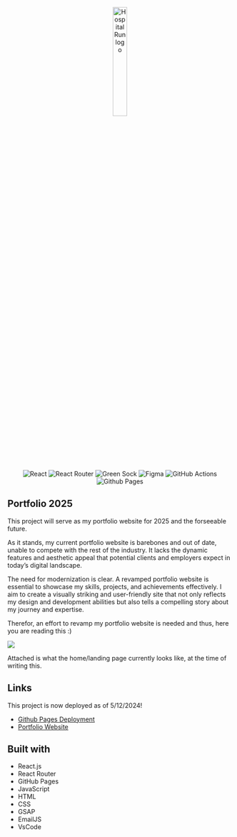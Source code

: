 <div align="center">
<br>
  
<img src="https://i.imgur.com/x5RScm8.png" width=25% alt="HospitalRun logo"/>

<br><br/>

![React](https://img.shields.io/badge/react-%2320232a.svg?style=for-the-badge&logo=react&logoColor=%2361DAFB) ![React Router](https://img.shields.io/badge/React_Router-CA4245?style=for-the-badge&logo=react-router&logoColor=white) ![Green Sock](https://img.shields.io/badge/green%20sock-88CE02?style=for-the-badge&logo=greensock&logoColor=white) ![Figma](https://img.shields.io/badge/figma-%23F24E1E.svg?style=for-the-badge&logo=figma&logoColor=white) ![GitHub Actions](https://img.shields.io/badge/github%20actions-%232671E5.svg?style=for-the-badge&logo=githubactions&logoColor=white) ![Github Pages](https://img.shields.io/badge/github%20pages-121013?style=for-the-badge&logo=github&logoColor=white)

</div>

## Portfolio 2025

This project will serve as my portfolio website for 2025 and the forseeable future.<br>

As it stands, my current portfolio website is barebones and out of date, unable to compete with the rest of the industry. It lacks the dynamic features and aesthetic appeal that potential clients and employers expect in today’s digital landscape.<br>

The need for modernization is clear. A revamped portfolio website is essential to showcase my skills, projects, and achievements effectively. I aim to create a visually striking and user-friendly site that not only reflects my design and development abilities but also tells a compelling story about my journey and expertise.<br>

Therefor, an effort to revamp my portfolio website is needed and thus, here you are reading this :)

<img src="https://i.imgur.com/btHvrjG.png">

Attached is what the home/landing page currently looks like, at the time of writing this.

## Links

This project is now deployed as of 5/12/2024!<br>

- [Github Pages Deployment](https://anthonysmotion.github.io/port-2025/)
- [Portfolio Website](https://anthonythach.com/)

## Built with

- React.js
- React Router
- GitHub Pages
- JavaScript
- HTML
- CSS
- GSAP
- EmailJS
- VsCode
